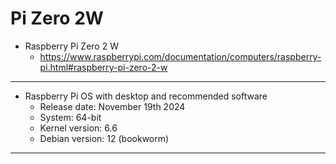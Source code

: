 # Pi Zero 2W


* Raspberry Pi Zero 2 W
    * https://www.raspberrypi.com/documentation/computers/raspberry-pi.html#raspberry-pi-zero-2-w


---
* Raspberry Pi OS with desktop and recommended software
   * Release date: November 19th 2024
   * System: 64-bit
   * Kernel version: 6.6
   * Debian version: 12 (bookworm)


---
<img scr="https://github.com/user-attachments/assets/07892213-629c-4bc7-9d8b-1c7af61daa58" width=450>
